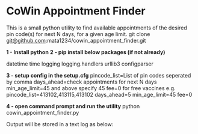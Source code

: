 # CoWin Appointment Finder

This is a small python utility to find available appointments of the desired pin code(s) for next N days, for a given age limit.
git clone git@github.com:mata1234/cowin_appointment_finder.git

**1 - Install python**
**2 - pip install below packages (if not already)**

datetime
time
logging
logging.handlers
urllib3
configparser

**3 - setup config in the setup.cfg**
pincode_list=List of pin codes seperated by comma
days_ahead=check appointments for next N days
min_age_limit=45 and above specify 45
fee=0 for free vaccines
e.g.
pincode_list=413102,413115,413102
days_ahead=5
min_age_limit=45
fee=0

**4 - open command prompt and run the utility**
python cowin_appointment_finder.py

Output will be stored in a text log as below:
